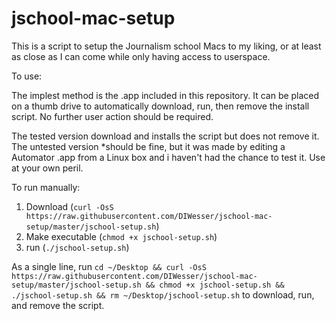 # jschool-mac-setup

This is a script to setup the Journalism school Macs to my liking, or at least as close as I can come while only having access to userspace.  

To use:  

The implest method is the .app included in this repository. It can be placed on a thumb drive to automatically download, run, then remove the install script. No further user action should be required.  

The tested version download and installs the script but does not remove it. The untested version *should be fine, but it was made by editing a Automator .app from a Linux box and i haven't had the chance to test it. Use at your own peril.

To run manually:    

1. Download (`curl -OsS https://raw.githubusercontent.com/DIWesser/jschool-mac-setup/master/jschool-setup.sh`)
2. Make executable (`chmod +x jschool-setup.sh`)
3. run (`./jschool-setup.sh`)

As a single line, run `cd ~/Desktop && curl -OsS https://raw.githubusercontent.com/DIWesser/jschool-mac-setup/master/jschool-setup.sh && chmod +x jschool-setup.sh && ./jschool-setup.sh && rm ~/Desktop/jschool-setup.sh` to download, run, and remove the script.  

